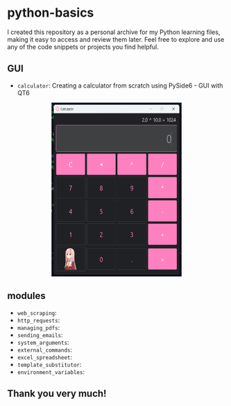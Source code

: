 # python-basics
I created this repository as a personal archive for my Python learning files, making it easy to access and review them later. Feel free to explore and use any of the code snippets or projects you find helpful. 

<h2>GUI</h2>

- `calculator`: Creating a calculator from scratch using PySide6 - GUI with QT6

<center><img src="GUI/calculator/example.png" alt="calculator example" text-align='justified' width="300" height="400"/>
</center>

<h2>modules</h2>

- `web_scraping`:
- `http_requests`:
- `managing_pdfs`:
- `sending_emails`:
- `system_arguments`:
- `external_commands`:
- `excel_spreadsheet`:
- `template_substitutor`:
- `environment_variables`:

<h2>Thank you very much!</h2>

